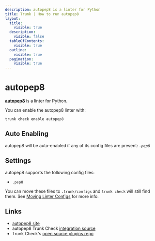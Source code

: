 ```yaml
---
description: autopep8 is a linter for Python
title: Trunk | How to run autopep8
layout:
  title:
    visible: true
  description:
    visible: false
  tableOfContents:
    visible: true
  outline:
    visible: true
  pagination:
    visible: true
---
```


# autopep8

[**autopep8**](https://github.com/hhatto/autopep8#readme) is a linter for Python.

You can enable the autopep8 linter with:

```shell
trunk check enable autopep8
```

## Auto Enabling

autopep8 will be auto-enabled if any of its config files are present: *`.pep8`*

## Settings

autopep8 supports the following config files:
* `.pep8`

 You can move these files to `.trunk/configs` and `trunk check` will still find them. See [Moving Linter Configs](..#moving-linter-configs) for more info.



## Links

- [autopep8 site](https://github.com/hhatto/autopep8#readme)
- autopep8 Trunk Check [integration source](https://github.com/trunk-io/plugins/tree/main/linters/autopep8)
- Trunk Check's [open source plugins repo](https://github.com/trunk-io/plugins/tree/main)
